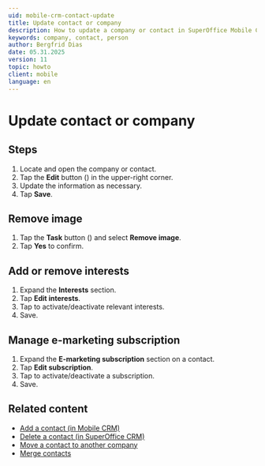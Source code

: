 ```yaml
---
uid: mobile-crm-contact-update
title: Update contact or company
description: How to update a company or contact in SuperOffice Mobile CRM.
keywords: company, contact, person
author: Bergfrid Dias
date: 05.31.2025
version: 11
topic: howto
client: mobile
language: en
---
```


# Update contact or company

## Steps

1. Locate and open the company or contact.
1. Tap the **Edit** button (<i class="ph ph-pencil-simple" aria-label="true"></i>) in the upper-right corner.
1. Update the information as necessary.
1. Tap **Save**.

## Remove image

1. Tap the **Task** button (<i class="ph ph-dots-three-circle-vertical" aria-hidden="true"></i>) and select **Remove image**.
1. Tap **Yes** to confirm.

## Add or remove interests

1. Expand the **Interests** section.
1. Tap **Edit interests**.
1. Tap to activate/deactivate relevant interests.
1. Save.

## Manage e-marketing subscription

1. Expand the **E-marketing subscription** section on a contact.
1. Tap **Edit subscription**.
1. Tap to activate/deactivate a subscription.
1. Save.

## Related content

* [Add a contact (in Mobile CRM)][1]
* [Delete a contact (in SuperOffice CRM)][2]
* [Move a contact to another company][3]
* [Merge contacts][4]

<!-- Referenced links -->
[1]: create.md
[2]: ../../../../en/contact/learn/delete.md
[3]: ../../../../en/contact/learn/move.md
[4]: ../../../../en/contact/learn/merge-contacts.md

<!-- Referenced images -->
